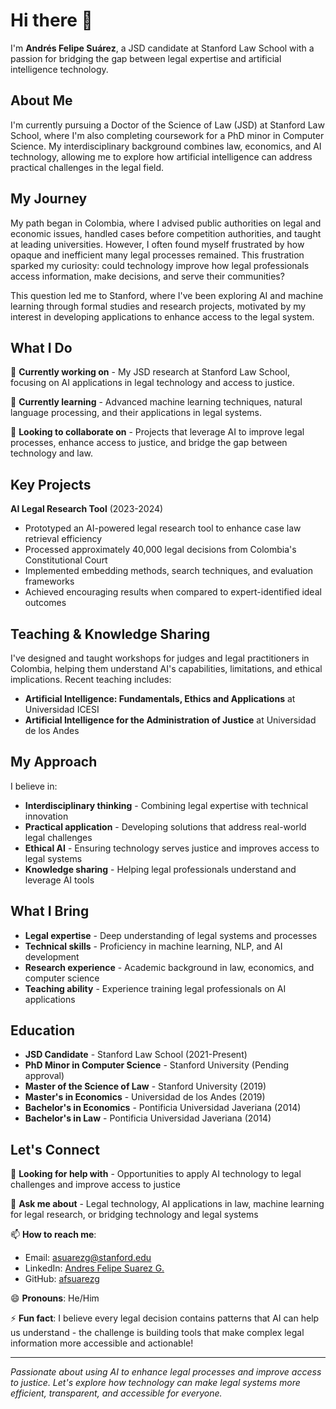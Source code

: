 # Hi there 👋

I'm **Andrés Felipe Suárez**, a JSD candidate at Stanford Law School with a passion for bridging the gap between legal expertise and artificial intelligence technology.

## About Me

I'm currently pursuing a Doctor of the Science of Law (JSD) at Stanford Law School, where I'm also completing coursework for a PhD minor in Computer Science. My interdisciplinary background combines law, economics, and AI technology, allowing me to explore how artificial intelligence can address practical challenges in the legal field.

## My Journey

My path began in Colombia, where I advised public authorities on legal and economic issues, handled cases before competition authorities, and taught at leading universities. However, I often found myself frustrated by how opaque and inefficient many legal processes remained. This frustration sparked my curiosity: could technology improve how legal professionals access information, make decisions, and serve their communities?

This question led me to Stanford, where I've been exploring AI and machine learning through formal studies and research projects, motivated by my interest in developing applications to enhance access to the legal system.

## What I Do

🔭 **Currently working on** - My JSD research at Stanford Law School, focusing on AI applications in legal technology and access to justice.

🌱 **Currently learning** - Advanced machine learning techniques, natural language processing, and their applications in legal systems.

👯 **Looking to collaborate on** - Projects that leverage AI to improve legal processes, enhance access to justice, and bridge the gap between technology and law.

## Key Projects

**AI Legal Research Tool** (2023-2024)
- Prototyped an AI-powered legal research tool to enhance case law retrieval efficiency
- Processed approximately 40,000 legal decisions from Colombia's Constitutional Court
- Implemented embedding methods, search techniques, and evaluation frameworks
- Achieved encouraging results when compared to expert-identified ideal outcomes

## Teaching & Knowledge Sharing

I've designed and taught workshops for judges and legal practitioners in Colombia, helping them understand AI's capabilities, limitations, and ethical implications. Recent teaching includes:

- **Artificial Intelligence: Fundamentals, Ethics and Applications** at Universidad ICESI
- **Artificial Intelligence for the Administration of Justice** at Universidad de los Andes

## My Approach

I believe in:
- **Interdisciplinary thinking** - Combining legal expertise with technical innovation
- **Practical application** - Developing solutions that address real-world legal challenges
- **Ethical AI** - Ensuring technology serves justice and improves access to legal systems
- **Knowledge sharing** - Helping legal professionals understand and leverage AI tools

## What I Bring

- **Legal expertise** - Deep understanding of legal systems and processes
- **Technical skills** - Proficiency in machine learning, NLP, and AI development
- **Research experience** - Academic background in law, economics, and computer science
- **Teaching ability** - Experience training legal professionals on AI applications

## Education

- **JSD Candidate** - Stanford Law School (2021-Present)
- **PhD Minor in Computer Science** - Stanford University (Pending approval)
- **Master of the Science of Law** - Stanford University (2019)
- **Master's in Economics** - Universidad de los Andes (2019)
- **Bachelor's in Economics** - Pontificia Universidad Javeriana (2014)
- **Bachelor's in Law** - Pontificia Universidad Javeriana (2014)

## Let's Connect

🤔 **Looking for help with** - Opportunities to apply AI technology to legal challenges and improve access to justice

💬 **Ask me about** - Legal technology, AI applications in law, machine learning for legal research, or bridging technology and legal systems

📫 **How to reach me**: 
- Email: asuarezg@stanford.edu
- LinkedIn: [Andres Felipe Suarez G.](https://www.linkedin.com/in/andrés-felipe-suárez-g-29601070/)
- GitHub: [afsuarezg](https://github.com/afsuarezg)

😄 **Pronouns**: He/Him

⚡ **Fun fact**: I believe every legal decision contains patterns that AI can help us understand - the challenge is building tools that make complex legal information more accessible and actionable!

---

*Passionate about using AI to enhance legal processes and improve access to justice. Let's explore how technology can make legal systems more efficient, transparent, and accessible for everyone.*
